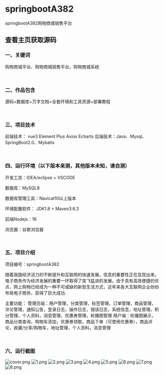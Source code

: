 # springbootA382
springbootA382购物商城销售平台
 
## 查看主页获取源码


### 一、关键词

购物商城平台、购物商城销售平台，购物商城系统

<br/>

### 二、作品包含

源码+数据库+万字文档+全套环境和工具资源+部署教程


<br/>

### 三、项目技术

前端技术： vue3 Element Plus Axios Echarts
后端技术：Java、Mysql、SpringBoot2.0、Mybatis

  

<br/>

### 四、运行环境（以下版本亲测，其他版本未知，请自测）

开发工具：IDEA/eclipse  + VSCODE

数据库：MySQL8

数据库管理工具：Navicat10以上版本

环境配置软件： JDK1.8 + Maven3.6.3

前端Nodejs：16

浏览器：谷歌浏览器



<br/>

### 五、项目介绍

项目编号：springbootA382

随着我国经济活力的不断提升和互联网的快速发展，信息的重要性正在显现出来。电子商务作为经济发展的重要一环取得了突飞猛进的发展。由于具有高效便捷的优点，网上购物已经成为一种不可或缺的新型生活方式，近年来各大互联网企业纷纷布局电子商务，获得了巨大成功.


主要功能：
管理员端：用户管理，分类管理，标签管理，订单管理，商品管理，评论管理，通知公告，登录日志，操作日志，错误日志，系统信息，地址管理，积分管理，个人资料，消息管理，优惠券管理，轮播图管理
用户端：轮播图展示，商品分类查询，购物车添加，优惠券领取，商品下单（可使用优惠券），商品评论，收藏/分享/购物车，地址管理，个人资料，消息管理


<br/>

### 六、运行截图

![cover.png](./cover.png)
![1.png](./1.png)
![2.png](./2.png)
![3.png](./3.png)
![4.png](./4.png)
![5.png](./5.png)
![6.png](./6.png)
![7.png](./7.png)
![8.png](./8.png)

